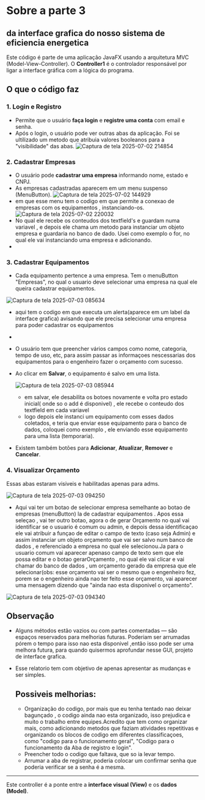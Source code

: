 
# Sobre a parte 3

## da interface grafica do nosso sistema de eficiencia energetica 

Este código é parte de uma aplicação JavaFX usando a arquitetura MVC (Model-View-Controller).
O **Controller1** é o controlador responsável por ligar a interface gráfica com a lógica do programa.

## O que o código faz

### 1. **Login e Registro**
- Permite que o usuário **faça login** e **registre uma conta** com email e senha.
- Após o login, o usuário pode ver outras abas da aplicação. Foi se ultilizado um metodo que atribuia valores booleanos para a "visibilidade" das abas.
![Captura de tela 2025-07-02 214854](https://github.com/user-attachments/assets/3bac70a6-66c2-43b6-a5e5-4d4f42404ba5)

### 2. **Cadastrar Empresas**

- O usuário pode **cadastrar uma empresa** informando nome, estado e CNPJ.
- As empresas cadastradas aparecem em um menu suspenso (MenuButton).
![Captura de tela 2025-07-02 144929](https://github.com/user-attachments/assets/fb8ba84e-b9eb-4f7f-9943-89e2a0202809)
- em que esse menu tem o codigo em que permite a conexao de empresas com os equipamentos , instanciando-os.
![Captura de tela 2025-07-02 220032](https://github.com/user-attachments/assets/075b55f0-76f8-4020-89af-2e52168a2e79)
- No qual ele recebe os conteudos dos textfield's e guardam numa variavel , e depois ele chama um metodo para instanciar um objeto empresa e guardaria no banco de dado. Usei como exemplo o for, no qual ele vai instanciando uma empresa e adicionando.
- 

### 3. **Cadastrar Equipamentos**
- Cada equipamento pertence a uma empresa. Tem o menuButton "Empresas", no qual o usuario deve selecionar uma empresa na qual ele queira cadastrar equipamentos.
  
![Captura de tela 2025-07-03 085634](https://github.com/user-attachments/assets/a3d2d652-d080-4dcc-92b6-35f75020e22a)
- aqui tem o codigo em que executa um alerta(aparece em um label da interface grafica) avisando que ele precisa selecionar uma empresa para poder cadastrar os equipamentos
- 
- O usuário tem que preencher vários campos como nome, categoria, tempo de uso, etc, para assim passar as informaçoes nescessarias dos equipamentos para o engenheiro fazer o orçamento com sucesso.
- Ao clicar em **Salvar**, o equipamento é salvo em uma lista.

  ![Captura de tela 2025-07-03 085944](https://github.com/user-attachments/assets/58b3b6ca-7cef-4ac7-aa06-889c4a1584e7)
  
  -  em salvar, ele desabilita os botoes novamente e  volta pro estado inicial( onde so o add é disponivel) , ele recebe o conteudo dos textfield em cada variavel
  -  logo depois ele instanci um equipamento com esses dados coletados, e teria que enviar esse equipamento para o banco de dados, coloquei como exemplo , ele enviando esse equipamento para uma lista (temporaria). 

- Existem também botões para **Adicionar**, **Atualizar**, **Remover** e **Cancelar**.

### 4. **Visualizar Orçamento**

Essas abas estaram visiveis e habilitadas apenas para adms.

![Captura de tela 2025-07-03 094250](https://github.com/user-attachments/assets/c771f2bf-8417-4b18-b48c-512a918c127a)

-  Aqui vai ter um botao de selecionar empresa semelhante ao botao de empresas (menuButton) la de cadastrar equipamentos . Apos essa seleçao , vai ter outro botao, agora o de gerar Orçamento no qual vai identificar se o usuario é comum ou admin, e depois dessa identificaçao ele vai atribuir a funçao de editar o campo de texto (caso seja Admin) e assim instanciar um objeto orçamento que vai ser salvo num banco de dados , e referenciado a empresa no qual ele selecionou.Ja para o usuario comum vai aparecer apenaso campo de texto sem que ele possa editar e o botao gerarOrçamento , no qual ele vai clicar e vai chamar do banco de dados , um orçamento gerado da empresa que ele selecionar(obs: esse orçamento vai ser o mesmo que o engenheiro fez, porem se o engenheiro ainda nao ter feito esse orçamento, vai aparecer uma mensagem dizendo que "ainda nao esta disponivel o orçamento".

   
![Captura de tela 2025-07-03 094340](https://github.com/user-attachments/assets/df5f1a39-b7e5-4e8f-92c5-698418d02240)
   

## Observação
- Alguns métodos estão vazios ou com partes comentadas — são espaços reservados para melhorias futuras. Poderiam ser arrumadas pórem o tempo para isso nao esta disponivel ,então isso pode ser uma melhora futura, para quando quisermos aprofundar nesse GUI,  projeto de interface grafica.
- Esse relatorio tem com objetivo de apenas apresentar as mudanças e ser simples.

  ## Possiveis melhorias:
  - Organização do codigo, por mais que eu tenha tentado nao deixar bagunçado , o codigo ainda nao esta organizado, isso prejudica e muito o trabalho entre equipes.Acredito que tem como organizar mais, como adicionando metodos que faziam atividades repetitivas e organizando os blocos de codigo em diferentes classificaçoes, como "codigo para o funcionamento geral", "Codigo para o funcionamento da Aba de registro e login".
  - Preencher todo o codigo que faltava, que so ia levar tempo.
  - Arrumar a aba de registrar, poderia colocar um confirmar senha que poderia verificar se a senha é a mesma.
---

Este controller é a ponte entre a **interface visual (View)** e os **dados (Model)**.
